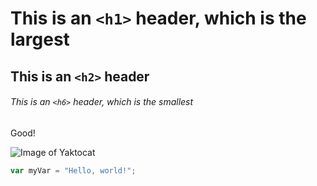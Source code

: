 # This is an `<h1>` header, which is the largest

## This is an `<h2>` header

###### This is an `<h6>` header, which is the smallest

Good!

![Image of Yaktocat](https://octodex.github.com/images/yaktocat.png)

``` javascript
var myVar = "Hello, world!";
```

